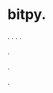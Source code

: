 # bitpy.
.
.
.
.












.






















































.
























.














